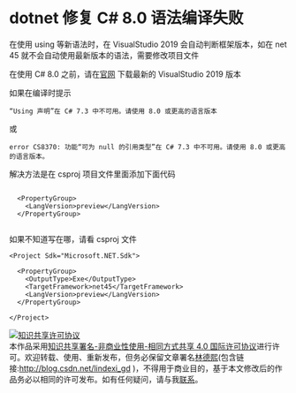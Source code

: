 
# dotnet 修复 C# 8.0 语法编译失败

在使用 using 等新语法时，在 VisualStudio 2019 会自动判断框架版本，如在 net 45 就不会自动使用最新版本的语法，需要修改项目文件

<!--more-->


<!-- 发布 -->

在使用 C# 8.0 之前，请在[官网](https://visualstudio.microsoft.com/) 下载最新的 VisualStudio 2019 版本

如果在编译时提示

```
“Using 声明”在 C# 7.3 中不可用。请使用 8.0 或更高的语言版本
```

或

```
error CS8370: 功能“可为 null 的引用类型”在 C# 7.3 中不可用。请使用 8.0 或更高的语言版本。
```

解决方法是在 csproj 项目文件里面添加下面代码

```

  <PropertyGroup>
    <LangVersion>preview</LangVersion>
  </PropertyGroup>


```

如果不知道写在哪，请看 csproj 文件

```
<Project Sdk="Microsoft.NET.Sdk">

  <PropertyGroup>
    <OutputType>Exe</OutputType>
    <TargetFramework>net45</TargetFramework>
    <LangVersion>preview</LangVersion>
  </PropertyGroup>

</Project>

```





<a rel="license" href="http://creativecommons.org/licenses/by-nc-sa/4.0/"><img alt="知识共享许可协议" style="border-width:0" src="https://licensebuttons.net/l/by-nc-sa/4.0/88x31.png" /></a><br />本作品采用<a rel="license" href="http://creativecommons.org/licenses/by-nc-sa/4.0/">知识共享署名-非商业性使用-相同方式共享 4.0 国际许可协议</a>进行许可。欢迎转载、使用、重新发布，但务必保留文章署名[林德熙](http://blog.csdn.net/lindexi_gd)(包含链接:http://blog.csdn.net/lindexi_gd )，不得用于商业目的，基于本文修改后的作品务必以相同的许可发布。如有任何疑问，请与我[联系](mailto:lindexi_gd@163.com)。